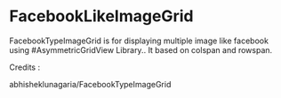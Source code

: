 # FacebookLikeImageGrid 

FacebookTypeImageGrid is for displaying multiple image like facebook using #AsymmetricGridView Library..
It based on colspan and rowspan.

Credits :

abhisheklunagaria/FacebookTypeImageGrid
